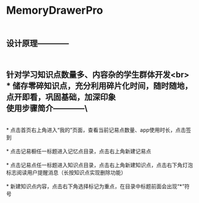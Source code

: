 # MemoryDrawerPro

<br>设计原理————
--------
<br>针对学习知识点数量多、内容杂的学生群体开发\<br>
<br>* 储存零碎知识点，充分利用碎片化时间，随时随地，点开即看，巩固基础，加深印象
<br>使用步骤简介————\
---------
<br>* 点击首页右上角进入“我的”页面，查看当前记易点数量、app使用时长，点击签到\
<br>* 点击记易橱任一标题进入记忆点目录，点击右上角新建记易点\
<br>* 点击记易点任一标题进入知识点目录，点击右上角新建知识点，点击右下角灯泡标志阅读用户提醒消息（长按知识点实现删除功能）\
<br>* 新建知识点内容，点击右下角选择标记为重点，在目录中标题前面会出现“*”符号
